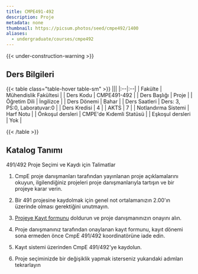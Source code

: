 ```yaml
---
title: CMPE491-492
description: Proje
metadata: none
thumbnail: https://picsum.photos/seed/cmpe492/1400
aliases:
  - undergraduate/courses/cmpe492
---
```


{{< under-construction-warning >}}

## Ders Bilgileri

<!-- prettier-ignore-start -->
{{< table class="table-hover table-sm" >}}
|||
|:--|:--|
| Fakülte | Mühendislik Fakültesi |
| Ders Kodu | CMPE491-492 |
| Ders Başlığı | Proje |
| Öğretim Dili | İngilizce |
| Ders Dönemi | Bahar |
| Ders Saatleri | Ders: 3, PS:0, Laboratuvar:0 |
| Ders Kredisi | 4 |
| AKTS | 7 |
| Notlandırma Sistemi | Harf Notu |
| Önkoşul dersleri | CMPE'de Kıdemli Statüsü  |
| Eşkoşul dersleri | Yok |

{{< /table >}}
<!-- prettier-ignore-end -->

## Katalog Tanımı


491/492 Proje Seçimi ve Kaydı için Talimatlar

1.    CmpE proje danışmanları tarafından yayınlanan proje açıklamalarını okuyun, ilgilendiğiniz projeleri proje danışmanlarıyla tartışın ve bir projeye karar verin.

2.    Bir 491 projesine kaydolmak için genel not ortalamanızın 2.00'ın üzerinde olması gerektiğini unutmayın.    

3.    [Projeye Kayıt formunu](https://www.cmpe.boun.edu.tr/sites/default/files/cmpe-491-492-registrationform.doc) doldurun ve proje danışmanınızın onayını alın.    

4.    Proje danışmanınız tarafından onaylanan kayıt formunu, kayıt dönemi sona ermeden önce CmpE 491/492 koordinatörüne iade edin.

5.    Kayıt sistemi üzerinden CmpE 491/492'ye kaydolun.    

6.    Proje seçiminizde bir değişiklik yapmak isterseniz yukarıdaki adımları tekrarlayın